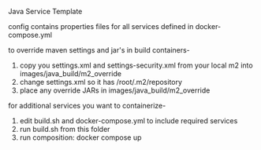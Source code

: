 Java Service Template

config contains properties files for all services defined in docker-compose.yml

to override maven settings and jar's in build containers-
1. copy you settings.xml and settings-security.xml from your local m2 into images/java_build/m2_override 
2. change settings.xml so it has <localRepository>/root/.m2/repository</localRepository>
3. place any override JARs in images/java_build/m2_override 

for additional services you want to containerize-
1. edit build.sh and docker-compose.yml to include required services
2. run build.sh from this folder
3. run composition: docker compose up
  
